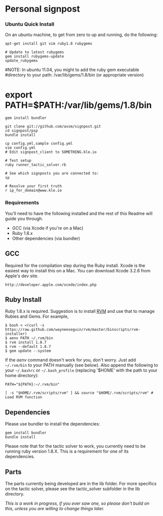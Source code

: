 # Personal signpost

### Ubuntu Quick Install

On an ubuntu machine, to get from zero to up and running, do the following:

    apt-get install git vim ruby1.8 rubygems

    # Update to latest rubygems
    gem install rubygems-update
    update_rubygems
#NOTE: In ubuntu 11.04, you might to add the ruby gem executable
#directory to your path: /var/lib/gems/1.8/bin (or appropriate version)
#   export PATH=$PATH:/var/lib/gems/1.8/bin
    gem install bundler

    git clone git://github.com/avsm/signpost.git
    cd signpost/psp
    bundle install

    cp config.yml.sample config.yml
    vim config.yml
    # Edit signpost_client to SOMETHING.kle.io
    
    # Test setup
    ruby runner_tactic_solver.rb

    # See which signposts you are connected to:
    sp

    # Resolve your first truth
    r ip_for_domain@www.kle.io



### Requirements

You'll need to have the following installed and the rest of this Readme will guide you through.

- GCC (via Xcode if you're on a Mac)
- Ruby 1.8.x
- Other dependencies (via bundler)

## GCC

Required for the compilation step during the Ruby install. Xcode is the easiest way to install 
this on a Mac. You can download Xcode 3.2.6 from Apple's dev site.

	http://developer.apple.com/xcode/index.php

## Ruby Install

Ruby 1.8.x is required.  Suggestion is to install [RVM](http://beginrescueend.com/)
and use that to manage Rubies and Gems.  For example,

    $ bash < <(curl -s https://raw.github.com/wayneeseguin/rvm/master/binscripts/rvm-installer)
    $ aenv PATH ~/.rvm/bin
    $ rvm install 1.8.7
    $ rvm --default 1.8.7
    $ gem update --system

If the *aenv* command doesn't work for you, don't worry. Just add `~/.rvm/bin` to your PATH manually 
(see below). Also append the following to your `~/.bashrc` or `~/.bash_profile` (replacing '$HOME' 
with the path to your home directory):

	PATH="${PATH}:~/.rvm/bin"

    [ -s "$HOME/.rvm/scripts/rvm" ] && source "$HOME/.rvm/scripts/rvm" # Load RVM function

## Dependencies

Please use bundler to install the dependencies:

    gem install bundler
    bundle install

Please note that for the tactic solver to work, you currently need
to be running ruby version 1.8.X. This is a requirement for one of
its dependencies.

## Parts

The parts currently being developed are in the lib folder.
For more specifics on the tactic solver, please see the tactic_solver
subfolder in the lib directory.

*This is a work in progress, if you ever saw one, so please don't
build on this, unless you are willing to change things later.*
